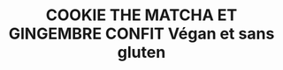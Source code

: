 ---
title: COOKIE THE MATCHA ET GINGEMBRE CONFIT Végan et sans gluten
draft: false
layout: recettes
type: dessert
categories:
  - Gateau
auteur: Auré
regime:
  - vegan
  - sans-gluten
cuisson: Oui
temperature: Froid
plate: 20
check: Oui
checkAlwaysOk: true
checkfor: ""
ingredients:
  lof:
    - title: Bicarbonate alimentaire
      quantite: 2
      unit: c. à café
    - title: Fécule de tapioca
      quantite: 100
      unit: grammes
    - title: huile de coco
      quantite: 150
      unit: grammes
    - title: Graines de lin
      quantite: 30
      unit: grammes
  sucres:
    - title: Gingembre confit
      quantite: 200
      unit: grammes
    - title: Poudre d'amandes
      quantite: 220
      unit: grammes
    - title: Sucre brun Vergeoise
      quantite: 80
      unit: grammes
  epices:
    - title: Sel
      quantite: 1
      unit: c. à café
  autres:
    - title: Eau
      quantite: 2
      unit: c. à soupe
    - title: Thé Matcha
      quantite: 3
      unit: c. à soupe
preparation: >-
  Préparer l’œuf végan en mélangeant les graines de lin moulues avec l’eau.
  Laisser reposer quelques minutes.


  Dans un saladier, battre l'huile de coco solide avec les sucre. Ajouter l’œuf végan de graines de lin et bien mélanger.


  Dans un autre saladier, mélanger fécule et poudre d'amande, le bicarbonate de soude et le sel. Incorporer au mélange précédent, puis ajouter le gingembre confit coupé en petits cubes.


  Former des boules de cookies (environ 3 cuillères à soupe chacune) puis les déposer sur la plaque en laissant suffisamment d’espace entre chacune d’entre elles. Placer la plaque au freezer pendant 15 minutes jusqu’à ce que les boules soient bien figées.


  Préchauffer le four à 180°C et foncer une plaque allant au four de papier sulfurisé. Réserver.


  Enfourner les cookies pour 12-13 minutes. Retirer du four et laisser refroidir sur la plaque pendant quelques minutes avant de transférer sur une grille pour les laisser refroidir complètement.
publishDate: 2024-05-24T00:12:00.000Z
uuid: jvdekkyz
titleslug: cookie-the-matcha-et-gingembre-confit-vegan-et-sans-gluten_jvdekkyz
---